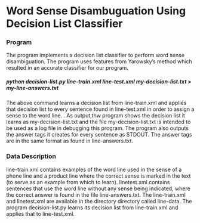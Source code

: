 # Word Sense Disambuguation Using Decision List Classifier

### Program

The program implements a decision list classifier to perform word sense disambiguation. The program uses features from Yarowsky’s method which resulted
in an accurate classifier for our program. 

##### *python decision-list.py line-train.xml line-test.xml my-decision-list.txt > my-line-answers.txt*

The above command learns a decision list from line-train.xml and applies that decision list to every sentence found in line-test.xml in order to assign a sense to the word line. . As output,thw program shows the decision list it learns as my-decision-list.txt and the file my-decision-list.txt is intended to be used as a log file in debugging this program. The program also outputs the answer tags it creates for every sentence as STDOUT. The answer tags are in the same format as found in line-answers.txt.

### Data Description

line-train.xml contains examples of the word line used in the sense of a phone line and a product line where the correct sense is marked in the text (to serve as an example from which to learn). linetest.xml contains sentences that use the word line without any sense being indicated, where the correct answer is found in the file line-answers.txt. The line-train.xml and linetest.xml are available in the directory directory called line-data. The program decision-list.py learns its decision list from line-train.xml and
applies that to line-test.xml. 
